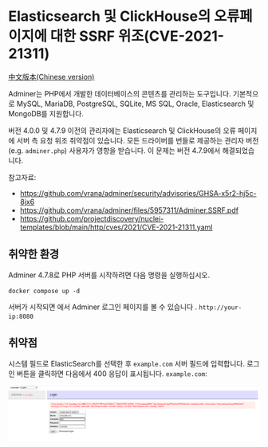 # Elasticsearch 및 ClickHouse의 오류페이지에 대한 SSRF 위조(CVE-2021-21311)

[中文版本(Chinese version)](README.zh-cn.md)

Adminer는 PHP에서 개발한 데이터베이스의 콘텐츠를 관리하는 도구입니다. 기본적으로 MySQL, MariaDB, PostgreSQL, SQLite, MS SQL, Oracle, Elasticsearch 및 MongoDB를 지원합니다.

버전 4.0.0 및 4.7.9 이전의 관리자에는 Elasticsearch 및 ClickHouse의 오류 페이지에 서버 측 요청 위조 취약점이 있습니다. 모든 드라이버를 번들로 제공하는 관리자 버전(e.g. `adminer.php`) 사용자가 영향을 받습니다. 이 문제는 버전 4.7.9에서 해결되었습니다.

참고자료:

- <https://github.com/vrana/adminer/security/advisories/GHSA-x5r2-hj5c-8jx6>
- <https://github.com/vrana/adminer/files/5957311/Adminer.SSRF.pdf>
- <https://github.com/projectdiscovery/nuclei-templates/blob/main/http/cves/2021/CVE-2021-21311.yaml>

## 취약한 환경

Adminer 4.7.8로 PHP 서버를 시작하려면 다음 명령을 실행하십시오.

```
docker compose up -d
```

서버가 시작되면 에서 Adminer 로그인 페이지를 볼 수 있습니다 . `http://your-ip:8080`

## 취약점

시스템 필드로 ElasticSearch를 선택한 후  `example.com` 서버 필드에 입력합니다. 로그인 버튼을 클릭하면 다음에서 400 응답이 표시됩니다. `example.com`:

![](1.png)
